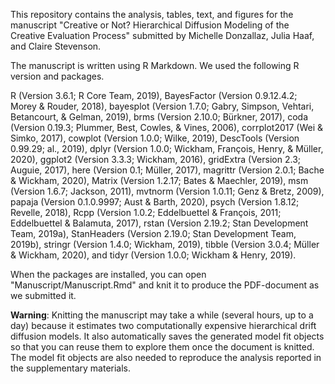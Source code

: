 This repository contains the analysis, tables, text, and figures for the manuscript "Creative or Not? Hierarchical Diffusion Modeling of the Creative Evaluation Process" submitted by Michelle Donzallaz, Julia Haaf, and Claire Stevenson. 

The manuscript is written using R Markdown. We used the following R version and packages.  

R (Version 3.6.1; R Core Team, 2019), BayesFactor (Version 0.9.12.4.2; Morey & Rouder, 2018), bayesplot (Version 1.7.0; Gabry, Simpson, Vehtari, Betancourt, & Gelman, 2019), brms (Version 2.10.0; Bürkner, 2017), coda (Version 0.19.3; Plummer, Best, Cowles, & Vines, 2006), corrplot2017 (Wei & Simko, 2017), cowplot (Version 1.0.0; Wilke, 2019), DescTools (Version 0.99.29; al., 2019), dplyr (Version 1.0.0; Wickham, François, Henry, & Müller, 2020), ggplot2 (Version 3.3.3; Wickham, 2016), gridExtra (Version 2.3; Auguie, 2017), here (Version 0.1; Müller, 2017), magrittr (Version 2.0.1; Bache & Wickham, 2020), Matrix (Version 1.2.17; Bates & Maechler, 2019), msm (Version 1.6.7; Jackson, 2011), mvtnorm (Version 1.0.11; Genz & Bretz, 2009), papaja (Version 0.1.0.9997; Aust & Barth, 2020), psych (Version 1.8.12; Revelle, 2018), Rcpp (Version 1.0.2; Eddelbuettel & François, 2011; Eddelbuettel & Balamuta, 2017), rstan (Version 2.19.2; Stan Development Team, 2019a), StanHeaders
(Version 2.19.0; Stan Development Team, 2019b), stringr (Version 1.4.0; Wickham, 2019), tibble (Version 3.0.4; Müller & Wickham, 2020), and tidyr (Version 1.0.0; Wickham & Henry, 2019).  

When the packages are installed, you can open "Manuscript/Manuscript.Rmd" and knit it to produce the PDF-document as we submitted it.

**Warning**: Knitting the manuscript may take a while (several hours, up to a day) because it estimates two computationally expensive hierarchical drift diffusion models. It also automatically saves the generated model fit objects so that you can reuse them to explore them once the document is knitted. The model fit objects are also needed to reproduce the analysis reported in the supplementary materials.
